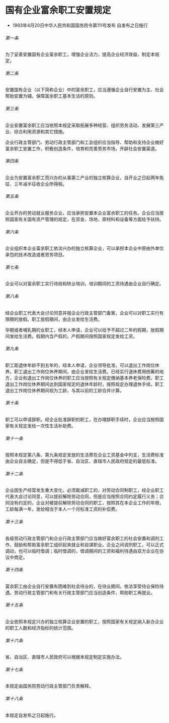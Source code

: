 # 国有企业富余职工安置规定

- 1993年4月20日中华人民共和国国务院令第111号发布 自发布之日施行

<!-- INFO END -->

###### 第一条

为了妥善安置国有企业富余职工，增强企业活力，提高企业经济效益，制定本规定。

###### 第二条

安置国有企业（以下简称企业）中的富余职工，应当遵循企业自行安置为主、社会帮助安置为辅，保障富余职工基本生活的原则。

###### 第三条

企业安置富余职工应当依照本规定采取拓展多种经营、组织劳务活动、发展第三产业、综合利用资源和其它措施。

企业行政主管部门、劳动行政主管部门和工会组织应当指导、帮助和支持企业做好富余职工安置工作，积极创造条件，培育和完善劳务市场，开辟社会安置渠道。

###### 第四条

企业为安置富余职工而兴办的从事第三产业的独立核算企业，自开业之日起两年免征、三年减半征收企业所得税。

###### 第五条

企业开办的劳动就业服务企业，应当承担安置本企业富余职工的任务。企业应当按照国家有关国有资产管理的规定，在资金、场地、原材料和设备等方面给予扶持。

###### 第六条

企业组织本企业富余职工依法兴办的独立核算企业，可以承担本企业中原由外单位承包的技术改造或者劳务项目。

###### 第七条

企业可以对富余职工实行待岗和转业培训，培训期间的工资待遇由企业自行确定。

###### 第八条

经企业职工代表大会讨论同意并报企业行政主管部门备案，企业可以对职工实行有限期的放假。职工放假期间，由企业发给生活费。

孕期或者哺乳期的女职工，经本人申请，企业可以给予不超过二年的假期，放假期间发给生活费。假期内含产假的，产假期间按照国家规定发给工资。

###### 第九条

职工距退休年龄不到五年的，经本人申请，企业领导批准，可以退出工作岗位休养。职工退出工作岗位休养期间，由企业发给生活费。已经实行退休费用统筹的地方，企业和退出工作岗位休养的职工应当按照有关规定缴纳基本养老保险费。职工退出工作岗位休养期间达到国家规定的退休年龄时，按照规定办理退休手续。职工退出工作岗位休养期间视为工龄，与其以前的工龄合并计算。

###### 第十条

职工可以申请辞职。经企业批准辞职的职工，在办理辞职手续时，企业应当按照国家有关规定发给一次性生活补助费。

###### 第十一条

按照本规定第八条、第九条规定发放的生活费在企业工资基金中列支，生活费标准由企业自主确定，但是不得低于省、自治区、直辖市人民政府规定的最低标准。

###### 第十二条

企业因生产经营发生重大变化，必须裁减职工的，对劳动合同制职工，经企业职工代表大会讨论同意，可以提前解除劳动合同，但是应当按照合同约定履行义务；合同没有约定的，企业对被提前解除劳动合同的职工，按照其在本企业工作的年限，工龄每满一年，发给相当于本人一个月标准工资的补偿费。

###### 第十三条

各级劳动行政主管部门和企业行政主管部门应当做好富余职工的社会安置和调剂工作，鼓励和帮助富余职工组织起来就业和自谋职业。企业之间调剂职工，可以正式调动，也可以临时借调；临时借调的，借调期间的工资和福利待遇由双方企业在协议中商定。

###### 第十四条

富余职工由企业自行安置有困难到社会待业的，在待业期间，依法享受待业保险待遇。劳动行政主管部门和有关行政主管部门应当创造条件，帮助职工再就业。

###### 第十五条

企业依照本规定兴办的独立核算企业安置的职工，按照国家有关规定纳入新办企业的职工人数和经济指标的统计范围。

###### 第十六条

省、自治区、直辖市人民政府可以根据本规定制定实施办法。

###### 第十七条

本规定由国务院劳动行政主管部门负责解释。

###### 第十八条

本规定自发布之日起施行。
